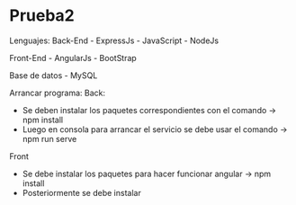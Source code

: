 # Prueba2

Lenguajes:
  Back-End
    - ExpressJs
    - JavaScript
    - NodeJs
  
  Front-End
    - AngularJs
    - BootStrap

  Base de datos
    - MySQL

Arrancar programa:
Back:
  - Se deben instalar los paquetes correspondientes con el comando -> npm install
  - Luego en consola para arrancar el servicio se debe usar el comando -> npm run serve

Front
  - Se debe instalar los paquetes para hacer funcionar angular -> npm install
  - Posteriormente se debe instalar 
